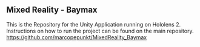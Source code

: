 ## Mixed Reality - Baymax
This is the Repository for the Unity Application running on Hololens 2. Instructions on how to run the project can be found on the main repository. https://github.com/marcopepunkt/MixedReality_Baymax

